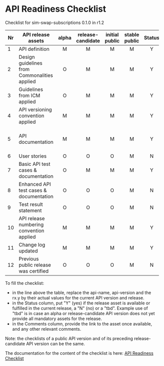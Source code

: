 # API Readiness Checklist

Checklist for sim-swap-subscriptions 0.1.0 in r1.2

| Nr | API release assets  | alpha | release-candidate |  initial<br>public | stable<br> public | Status | Comments |
|----|----------------------------------------------|:-----:|:-----------------:|:-------:|:------:|:----:|:----:|
|  1 | API definition                               |   M   |         M         |    M    |    M   |  Y   |  [link](code/API_definitions/sim-swap-subscriptions.yaml) |
|  2 | Design guidelines from Commonalities applied |   O   |         M         |    M    |    M   |  Y   |       |
|  3 | Guidelines from ICM applied                  |   O   |         M         |    M    |    M   |  Y   |     |
|  4 | API versioning convention applied            |   M   |         M         |    M    |    M   |  Y   |     |
|  5 | API documentation                            |   M   |         M         |    M    |    M   |  Y   | Embed documentation into API spec - [link](/code/API_definitions/sim-swap.yaml) |
|  6 | User stories                                 |   O   |         O         |    O    |    M   |  N   | N   |
|  7 | Basic API test cases & documentation         |   O   |         M         |    M    |    M   |  Y   | [link](/code/Test_definitions/sim-swap-subscriptions.feature) |
|  8 | Enhanced API test cases & documentation      |   O   |         O         |    O    |    M   |  N   | N    |
|  9 | Test result statement                        |   O   |         O         |    O    |    M   |  N   | N   |
| 10 | API release numbering convention applied     |   M   |         M         |    M    |    M   |  Y   |      |
| 11 | Change log updated                           |   M   |         M         |    M    |    M   |  Y   | [link](/CHANGELOG.md) |
| 12 | Previous public release was certified        |   O   |         O         |    O    |    M   |  N   | N    | 

To fill the checklist:
- in the line above the table, replace the api-name, api-version and the rx.y by their actual values for the current API version and release.
- in the Status column, put "Y" (yes) if the release asset is available or fulfilled in the current release, a "N" (no) or a "tbd". Example use of "tbd" is in case an alpha or release-candidate API version does not yet provide all mandatory assets for the release.
- in the Comments column, provide the link to the asset once available, and any other relevant comments.

Note: the checklists of a public API version and of its preceding release-candidate API version can be the same.

The documentation for the content of the checklist is here: [API Readiness Checklist](https://wiki.camaraproject.org/x/HQBFAQ)
